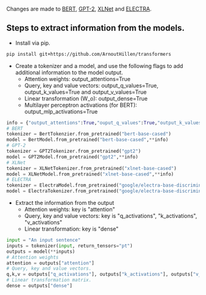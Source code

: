 Changes are made to [BERT](https://github.com/ArnoutHillen/transformers/blob/master/src/transformers/models/bert/modeling_bert.py), [GPT-2](https://github.com/ArnoutHillen/transformers/blob/master/src/transformers/models/gpt2/modeling_gpt2.py), [XLNet](https://github.com/ArnoutHillen/transformers/blob/master/src/transformers/models/xlnet/modeling_xlnet.py) and [ELECTRA](https://github.com/ArnoutHillen/transformers/blob/master/src/transformers/models/electra/modeling_electra.py).

## Steps to extract information from the models.

- Install via pip.
```bash
pip install git+https://github.com/ArnoutHillen/transformers
```

- Create a tokenizer and a model, and use the following flags to add additional information to the model output.
  - Attention weights: output_attentions=True
  - Query, key and value vectors: output_q_values=True, output_k_values=True and output_v_values=True
  - Linear transformation (W_o): output_dense=True
  - Multilayer perceptron activations (for BERT): output_mlp_activations=True
```python
info = {"output_attentions":True,"ouput_q_values":True,"output_k_values":True,"output_v_values":True,"output_dense":True,"output_mlp_activations":True} // output_mlp_activations currently only for BERT.
# BERT
tokenizer = BertTokenzier.from_pretrained("bert-base-cased")
model = BertModel.from_pretrained("bert-base-cased",**info)
# GPT-2
tokenizer = GPT2Tokenizer.from_pretrained("gpt2")
model = GPT2Model.from_pretrained("gpt2",**info)
# XLNet
tokenizer = XLNetTokenizer.from_pretrained("xlnet-base-cased")
model = XLNetModel.from_pretrained("xlnet-base-cased",**info)
# ELECTRA
tokenizer = ElectraModel.from_pretrained("google/electra-base-discriminator")
model = ElectraTokenizer.from_pretrained("google/electra-base-discriminator",**info)
```

- Extract the information from the output
  - Attention weights: key is "attention" 
  - Query, key and value vectors: key is "q_activations", "k_activations", "v_activations"
  - Linear transformation: key is "dense"
```python
input = "An input sentence"
inputs = tokenizer(input, return_tensors="pt")
outputs = model(**inputs)
# Attention weights
attention = outputs["attention"]
# Query, key and value vectors.
q,k,v = outputs["q_activations"], outputs["k_activations"], outputs["v_activations"]
# Linear transformation matrix.
dense = outputs["dense"]
```
